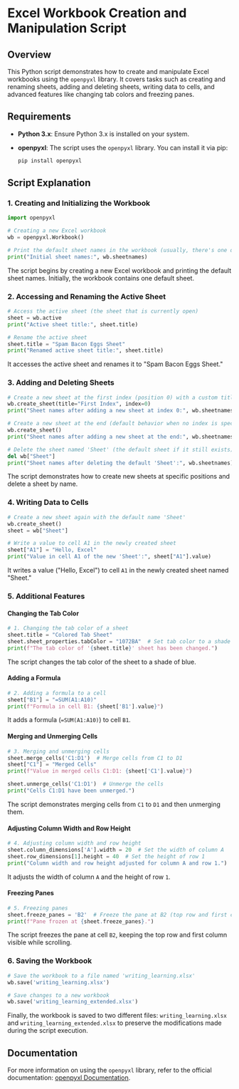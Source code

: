 # Excel Workbook Creation and Manipulation Script

## Overview

This Python script demonstrates how to create and manipulate Excel workbooks using the `openpyxl` library. It covers tasks such as creating and renaming sheets, adding and deleting sheets, writing data to cells, and advanced features like changing tab colors and freezing panes.

## Requirements

- **Python 3.x**: Ensure Python 3.x is installed on your system.
- **openpyxl**: The script uses the `openpyxl` library. You can install it via pip:

  ```bash
  pip install openpyxl
  ```

## Script Explanation

### 1. Creating and Initializing the Workbook

```python
import openpyxl

# Creating a new Excel workbook
wb = openpyxl.Workbook()

# Print the default sheet names in the workbook (usually, there's one default sheet)
print("Initial sheet names:", wb.sheetnames)
```

The script begins by creating a new Excel workbook and printing the default sheet names. Initially, the workbook contains one default sheet.

### 2. Accessing and Renaming the Active Sheet

```python
# Access the active sheet (the sheet that is currently open)
sheet = wb.active
print("Active sheet title:", sheet.title)

# Rename the active sheet
sheet.title = "Spam Bacon Eggs Sheet"
print("Renamed active sheet title:", sheet.title)
```

It accesses the active sheet and renames it to "Spam Bacon Eggs Sheet."

### 3. Adding and Deleting Sheets

```python
# Create a new sheet at the first index (position 0) with a custom title
wb.create_sheet(title="First Index", index=0)
print("Sheet names after adding a new sheet at index 0:", wb.sheetnames)

# Create a new sheet at the end (default behavior when no index is specified)
wb.create_sheet()
print("Sheet names after adding a new sheet at the end:", wb.sheetnames)

# Delete the sheet named 'Sheet' (the default sheet if it still exists)
del wb["Sheet"]
print("Sheet names after deleting the default 'Sheet':", wb.sheetnames)
```

The script demonstrates how to create new sheets at specific positions and delete a sheet by name.

### 4. Writing Data to Cells

```python
# Create a new sheet again with the default name 'Sheet'
wb.create_sheet()
sheet = wb["Sheet"]

# Write a value to cell A1 in the newly created sheet
sheet["A1"] = "Hello, Excel"
print("Value in cell A1 of the new 'Sheet':", sheet["A1"].value)
```

It writes a value ("Hello, Excel") to cell `A1` in the newly created sheet named "Sheet."

### 5. Additional Features

#### Changing the Tab Color

```python
# 1. Changing the tab color of a sheet
sheet.title = "Colored Tab Sheet"
sheet.sheet_properties.tabColor = "1072BA"  # Set tab color to a shade of blue
print(f"The tab color of '{sheet.title}' sheet has been changed.")
```

The script changes the tab color of the sheet to a shade of blue.

#### Adding a Formula

```python
# 2. Adding a formula to a cell
sheet["B1"] = "=SUM(A1:A10)"
print(f"Formula in cell B1: {sheet['B1'].value}")
```

It adds a formula (`=SUM(A1:A10)`) to cell `B1`.

#### Merging and Unmerging Cells

```python
# 3. Merging and unmerging cells
sheet.merge_cells('C1:D1')  # Merge cells from C1 to D1
sheet["C1"] = "Merged Cells"
print(f"Value in merged cells C1:D1: {sheet['C1'].value}")

sheet.unmerge_cells('C1:D1')  # Unmerge the cells
print("Cells C1:D1 have been unmerged.")
```

The script demonstrates merging cells from `C1` to `D1` and then unmerging them.

#### Adjusting Column Width and Row Height

```python
# 4. Adjusting column width and row height
sheet.column_dimensions['A'].width = 20  # Set the width of column A
sheet.row_dimensions[1].height = 40  # Set the height of row 1
print("Column width and row height adjusted for column A and row 1.")
```

It adjusts the width of column `A` and the height of row `1`.

#### Freezing Panes

```python
# 5. Freezing panes
sheet.freeze_panes = 'B2'  # Freeze the pane at B2 (top row and first column will be frozen)
print(f"Pane frozen at {sheet.freeze_panes}.")
```

The script freezes the pane at cell `B2`, keeping the top row and first column visible while scrolling.

### 6. Saving the Workbook

```python
# Save the workbook to a file named 'writing_learning.xlsx'
wb.save('writing_learning.xlsx')

# Save changes to a new workbook
wb.save('writing_learning_extended.xlsx')
```

Finally, the workbook is saved to two different files: `writing_learning.xlsx` and `writing_learning_extended.xlsx` to preserve the modifications made during the script execution.

## Documentation

For more information on using the `openpyxl` library, refer to the official documentation: [openpyxl Documentation](https://openpyxl.readthedocs.io/en/stable/tutorial.html).